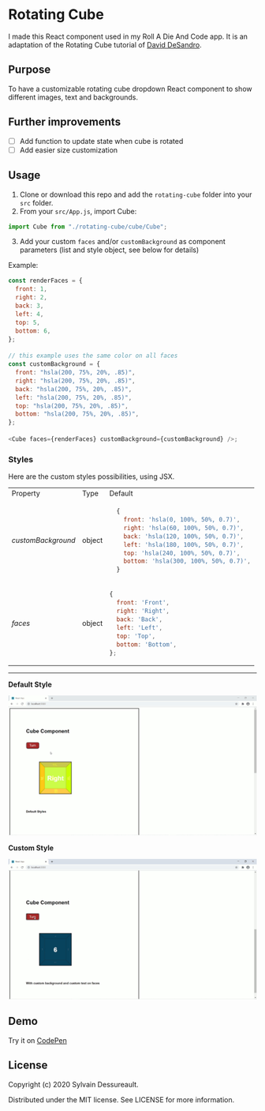 # Rotating Cube

I made this React component used in my Roll A Die And Code app. It is an adaptation of the Rotating Cube tutorial of [David DeSandro](https://3dtransforms.desandro.com/cube).

## Purpose

To have a customizable rotating cube dropdown React component to show different images, text and backgrounds.

## Further improvements

- [ ] Add function to update state when cube is rotated
- [ ] Add easier size customization

## Usage

1. Clone or download this repo and add the `rotating-cube` folder into your `src` folder.
2. From your `src/App.js`, import Cube:

```javascript
import Cube from "./rotating-cube/cube/Cube";
```

3. Add your custom `faces` and/or `customBackground` as component parameters (list and style object, see below for details)

Example:

```javascript
const renderFaces = {
  front: 1,
  right: 2,
  back: 3,
  left: 4,
  top: 5,
  bottom: 6,
};

// this example uses the same color on all faces
const customBackground = {
  front: "hsla(200, 75%, 20%, .85)",
  right: "hsla(200, 75%, 20%, .85)",
  back: "hsla(200, 75%, 20%, .85)",
  left: "hsla(200, 75%, 20%, .85)",
  top: "hsla(200, 75%, 20%, .85)",
  bottom: "hsla(200, 75%, 20%, .85)",
};

<Cube faces={renderFaces} customBackground={customBackground} />;
```

### Styles

Here are the custom styles possibilities, using JSX.

<table>
<tr>
<td> Property </td> <td> Type </td> <td> Default </td>
</tr>
<tr>
<td> <em>customBackground</em> </td>
<td> object </td>
<td>

```javascript
  {
    front: 'hsla(0, 100%, 50%, 0.7)',
    right: 'hsla(60, 100%, 50%, 0.7)',
    back: 'hsla(120, 100%, 50%, 0.7)',
    left: 'hsla(180, 100%, 50%, 0.7)',
    top: 'hsla(240, 100%, 50%, 0.7)',
    bottom: 'hsla(300, 100%, 50%, 0.7)',
  }
```

</td>
</tr>
<tr>
<td> <em>faces</em> </td>
<td> object </td>
<td>

```javascript
{
  front: 'Front',
  right: 'Right',
  back: 'Back',
  left: 'Left',
  top: 'Top',
  bottom: 'Bottom',
};
```

</td>
</tr>

</table>

---

**Default Style**

![](https://github.com/wolfthread/images-for-react-components-showcase/blob/main/rotating-cube/defaultStyles.gif)

**Custom Style**

![](https://github.com/wolfthread/images-for-react-components-showcase/blob/main/rotating-cube/customStyles.gif)

## Demo

Try it on [CodePen](https://codepen.io/wolfthread/full/RwGxWGR)

## License

Copyright (c) 2020 Sylvain Dessureault.

Distributed under the MIT license. See LICENSE for more information.

